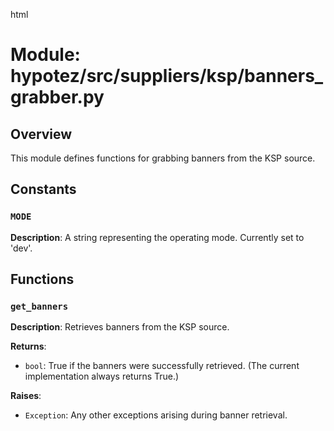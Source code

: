 html
<h1>Module: hypotez/src/suppliers/ksp/banners_grabber.py</h1>

<h2>Overview</h2>
<p>This module defines functions for grabbing banners from the KSP source.</p>

<h2>Constants</h2>

<h3><code>MODE</code></h3>

<p><strong>Description</strong>: A string representing the operating mode. Currently set to 'dev'.</p>


<h2>Functions</h2>

<h3><code>get_banners</code></h3>

<p><strong>Description</strong>: Retrieves banners from the KSP source.</p>

<p><strong>Returns</strong>:</p>
<ul>
  <li><code>bool</code>: True if the banners were successfully retrieved.  (The current implementation always returns True.)</li>
</ul>

<p><strong>Raises</strong>:</p>
<ul>
<li><code>Exception</code>: Any other exceptions arising during banner retrieval.</li>
</ul>